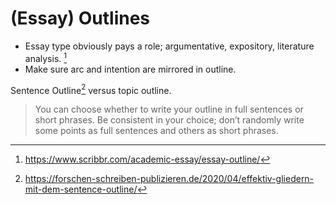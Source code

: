 # (Essay) Outlines

- Essay type obviously pays a role; argumentative, expository, literature analysis. [^1]
- Make sure arc and intention are mirrored in outline.

Sentence Outline[^2] versus topic outline.
> You can choose whether to write your outline in full sentences or short phrases. Be consistent in your choice; don’t randomly write some points as full sentences and others as short phrases.

[^1]: https://www.scribbr.com/academic-essay/essay-outline/
[^2]: https://forschen-schreiben-publizieren.de/2020/04/effektiv-gliedern-mit-dem-sentence-outline/